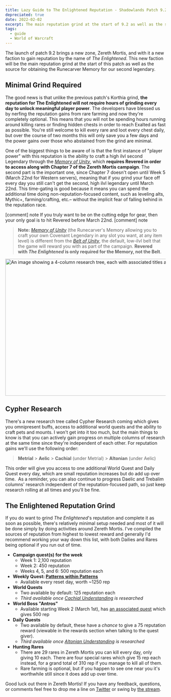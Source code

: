 ```yaml
---
title: Lazy Guide to The Enlightened Reputation - Shadowlands Patch 9.2
depreciated: true
date: 2022-02-02
excerpt: The main reputation grind at the start of 9.2 as well as the source for obtaining the Runecarver Memory for our second legendary.
tags:
  - guide
  - World of Warcraft
---
```


The launch of patch 9.2 brings a new zone, Zereth Mortis, and with it a new faction to gain reputation by the name of *The Enlightened*. This new faction will be the main reputation grind at the start of this patch as well as the source for obtaining the Runecarver Memory for our second legendary.

## Minimal Grind Required
The good news is that unlike the previous patch's Korthia grind, **the reputation for The Enlightened will not require hours of grinding every day to unlock meaningful player power**. The developers have blessed us by nerfing the reputation gains from rare farming and now they're completely optional. This means that you will not be spending hours running around killing rares or finding hidden chests in order to reach Exalted as fast as possible. You're still welcome to kill every rare and loot every chest daily, but over the course of two months this will only save you a few days and the power gains over those who abstained from the grind are minimal.

One of the biggest things to be aware of is that the first instance of "player power" with this reputation is the ability to craft a high ilvl second Legendary through the *[Memory of Unity](https://ptr.wowhead.com/item=190590/memory-of-unity)*, which **requires Revered in order to access along with Chapter 7 of the Zereth Mortis campaign**. The second part is the important one, since Chapter 7 doesn't open until Week 5 (March 22nd for Western servers), meaning that if you grind your face off every day you still can't get the second, high ilvl legendary until March 22nd. This time-gating is good because it means you can spend the additional time doing non-reputation-focused content, such as leveling alts, Mythic+, farming/crafting, etc.– without the implicit fear of falling behind in the reputation race.

[comment] note
If you truly want to be on the cutting edge for gear, then your only goal is to hit Revered before March 22nd.
[comment] note

> **Note:** *[Memory of Unity](https://ptr.wowhead.com/item=190590/memory-of-unity)* (the Runecarver's Memory allowing you to craft your own Covenant Legendary in any slot you want, at any item level) is different from the *[Belt of Unity](https://ptr.wowhead.com/item=190464/cord-of-unity?bonus=6805)*, the default, low-ilvl belt that the game will reward you with as part of the campaign. **Revered with *The Enlightened* is only required for the Memory, not the Belt**.

<img class="size-full" src="https://hrothmar.com/wp-content/uploads/2022/02/Cypher_Research.jpg" alt="An image showing a 4-column research tree, each with associated titles and costs. The costs grow the deeper into the tree you go." width="1200" height="430" />

## Cypher Research
There's a new research tree called Cypher Research coming which gives you omnipresent buffs, access to additional world quests and the ability to craft pets and mounts. I won't get into it too much, but the main things to know is that you can actively gain progress on multiple columns of research at the same time since they're independent of each other. For reputation gains we'll use the following order:

> **Metrial** &gt; **Aelic** &gt; **Cachial** (under Metrial) &gt; **Altonian** (under Aelic)

This order will give you access to one additional World Quest and Daily Quest every day, which are small reputation increases but do add up over time.  As a reminder, you can also continue to progress Daelic and Trebalim columns' research independent of the reputation-focused path, so just keep research rolling at all times and you'll be fine.

## The Enlightened Reputation Grind
If you do want to grind *The Enlightened*'s reputation and complete it as soon as possible, there's relatively minimal setup needed and most of it will be done simply by doing activities around Zereth Mortis. I've compiled the sources of reputation from highest to lowest reward and generally I'd recommend working your way down this list, with both Dailies and Rares being optional if you run out of time.

- **Campaign quest(s) for the week**
	- Week 1: 2,100 reputation
	- Week 2: 450 reputation
	- Weeks 4, 5, and 6: 500 reputation each
- **Weekly Quest: [Patterns within Patterns](https://ptr.wowhead.com/quest=65324/patterns-within-patterns)**
	- Available every reset day, worth ~1250 rep
- **World Quests**
	- Two available by default: 125 reputation each
	- *Third available once [Cachial Understanding](https://ptr.wowhead.com/order-advancement=1972/cachial-understanding) is researched*
- **World Boss "Antros"**
	- Available starting Week 2 (March 1st), has [an associated quest](https://ptr.wowhead.com/quest=65143/antros) which gives 500 rep
- **Daily Quests**
	- Two available by default, these have a *chance* to give a 75 reputation reward (viewable in the rewards section when talking to the quest giver).
	- *Third available once [Altonian Understanding](https://ptr.wowhead.com/order-advancement=1902/altonian-understanding) is researched*
- **Hunting Rares**
	- There are 29 rares in Zereth Mortis you can kill every day, only giving 10 each. There are four special rares which give 15 rep each instead, for a grand total of 310 rep if you manage to kill all of them.
	- Rare farming is optional, but if you happen to see one near you it's worthwhile still since it does add up over time.

Good luck out there in Zereth Mortis! If you have any feedback, questions, or comments feel free to drop me a line on [Twitter](https://twitter.com/hrothmar_tv) or swing by [the stream](https://www.twitch.tv/hrothmar).